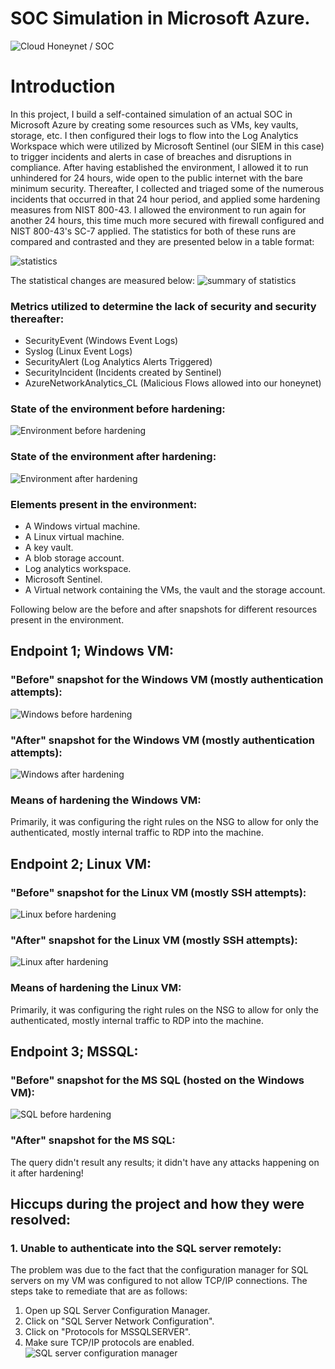 # SOC Simulation in Microsoft Azure.

![Cloud Honeynet / SOC](https://github.com/Hammad-AlQuraishi/mediumImages/blob/main/SOC%20Simulation%20in%20Azure/Main%20diagram.jpg)

# Introduction

In this project, I build a self-contained simulation of an actual SOC in Microsoft Azure by creating some resources such as VMs, key vaults, storage, etc. I then configured their logs to flow into the Log Analytics Workspace which were utilized by Microsoft Sentinel (our SIEM in this case) to trigger incidents and alerts in case of breaches and disruptions in compliance. After having established the environment, I allowed it to run unhindered for 24 hours, wide open to the public internet with the bare minimum security. Thereafter, I collected and triaged some of the numerous incidents that occurred in that 24 hour period, and applied some hardening measures from NIST 800-43. I allowed the environment to run again for another 24 hours, this time much more secured with firewall configured and NIST 800-43's SC-7 applied. The statistics for both of these runs are compared and contrasted and they are presented below in a table format:

![statistics](https://github.com/Hammad-AlQuraishi/mediumImages/blob/main/SOC%20Simulation%20in%20Azure/statistics2.png?raw=true)

The statistical changes are measured below:
![summary of statistics](https://github.com/Hammad-AlQuraishi/mediumImages/blob/main/SOC%20Simulation%20in%20Azure/statistics3.png)


### Metrics utilized to determine the lack of security and security thereafter:
- SecurityEvent (Windows Event Logs)
- Syslog (Linux Event Logs)
- SecurityAlert (Log Analytics Alerts Triggered)
- SecurityIncident (Incidents created by Sentinel)
- AzureNetworkAnalytics_CL (Malicious Flows allowed into our honeynet)

### State of the environment before hardening:
![Environment before hardening](https://github.com/Hammad-AlQuraishi/mediumImages/blob/main/SOC%20Simulation%20in%20Azure/diagram%20before%20hardening.jpg)

### State of the environment after hardening:
![Environment after hardening](https://github.com/Hammad-AlQuraishi/mediumImages/blob/main/SOC%20Simulation%20in%20Azure/after%20hardening.jpg)

### Elements present in the environment:
- A Windows virtual machine.
- A Linux virtual machine.
- A key vault.
- A blob storage account.
- Log analytics workspace.
- Microsoft Sentinel.
- A Virtual network containing the VMs, the vault and the storage account.

Following below are the before and after snapshots for different resources present in the environment.

## Endpoint 1; Windows VM:
### "Before" snapshot for the Windows VM (mostly authentication attempts):
![Windows before hardening](https://github.com/Hammad-AlQuraishi/mediumImages/blob/main/SOC%20Simulation%20in%20Azure/Attacks%20on%20Windows%20before%20hardening.png)

### "After" snapshot for the Windows VM (mostly authentication attempts):
![Windows after hardening](https://github.com/Hammad-AlQuraishi/mediumImages/blob/main/SOC%20Simulation%20in%20Azure/Attacks%20on%20Windows%20after%20hardening.png)

### Means of hardening the Windows VM:
Primarily, it was configuring the right rules on the NSG to allow for only the authenticated, mostly internal traffic to RDP into the machine. 

## Endpoint 2; Linux VM:
### "Before" snapshot for the Linux VM (mostly SSH attempts):
![Linux before hardening](https://github.com/Hammad-AlQuraishi/mediumImages/blob/main/SOC%20Simulation%20in%20Azure/Attacks%20on%20Linux%20before%20hardening.png)

### "After" snapshot for the Linux VM (mostly SSH attempts):
![Linux after hardening](https://github.com/Hammad-AlQuraishi/mediumImages/blob/main/SOC%20Simulation%20in%20Azure/Attacks%20on%20Linux%20after%20hardening.png)

### Means of hardening the Linux VM:
Primarily, it was configuring the right rules on the NSG to allow for only the authenticated, mostly internal traffic to RDP into the machine. 

## Endpoint 3; MSSQL:
### "Before" snapshot for the MS SQL (hosted on the Windows VM):
![SQL before hardening](https://github.com/Hammad-AlQuraishi/mediumImages/blob/main/SOC%20Simulation%20in%20Azure/MSSQL%20attacks%20before%20hardening.png)

### "After" snapshot for the MS SQL:
The query didn't result any results; it didn't have any attacks happening on it after hardening!

## Hiccups during the project and how they were resolved:
### 1. Unable to authenticate into the SQL server remotely:
The problem was due to the fact that the configuration manager for SQL servers on my VM was configured to not allow TCP/IP connections. The steps take to remediate that are as follows:
  1. Open up SQL Server Configuration Manager.
  2. Click on "SQL Server Network Configuration".
  3. Click on "Protocols for MSSQLSERVER".
  4. Make sure TCP/IP protocols are enabled.
![SQL server configuration manager](https://github.com/Hammad-AlQuraishi/mediumImages/blob/main/SOC%20Simulation%20in%20Azure/SQL%20Server%20troubleshooting.png)
